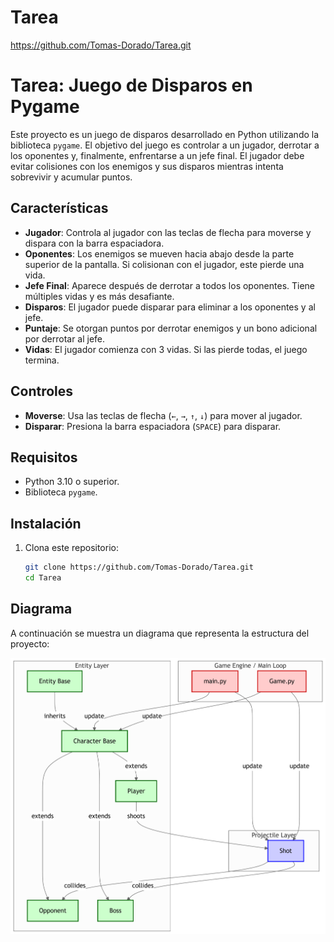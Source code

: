 # Tarea

https://github.com/Tomas-Dorado/Tarea.git

# Tarea: Juego de Disparos en Pygame

Este proyecto es un juego de disparos desarrollado en Python utilizando la biblioteca `pygame`. El objetivo del juego es controlar a un jugador, derrotar a los oponentes y, finalmente, enfrentarse a un jefe final. El jugador debe evitar colisiones con los enemigos y sus disparos mientras intenta sobrevivir y acumular puntos.

## Características

- **Jugador**: Controla al jugador con las teclas de flecha para moverse y dispara con la barra espaciadora.
- **Oponentes**: Los enemigos se mueven hacia abajo desde la parte superior de la pantalla. Si colisionan con el jugador, este pierde una vida.
- **Jefe Final**: Aparece después de derrotar a todos los oponentes. Tiene múltiples vidas y es más desafiante.
- **Disparos**: El jugador puede disparar para eliminar a los oponentes y al jefe.
- **Puntaje**: Se otorgan puntos por derrotar enemigos y un bono adicional por derrotar al jefe.
- **Vidas**: El jugador comienza con 3 vidas. Si las pierde todas, el juego termina.

## Controles

- **Moverse**: Usa las teclas de flecha (`←`, `→`, `↑`, `↓`) para mover al jugador.
- **Disparar**: Presiona la barra espaciadora (`SPACE`) para disparar.

## Requisitos

- Python 3.10 o superior.
- Biblioteca `pygame`.

## Instalación

1. Clona este repositorio:
   ```bash
   git clone https://github.com/Tomas-Dorado/Tarea.git
   cd Tarea
   ```

## Diagrama

A continuación se muestra un diagrama que representa la estructura del proyecto:

![Diagrama del Proyecto](diagram%20(2).png)
